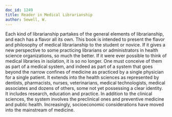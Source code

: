 ```yaml
---
doc_id: 1249
title: Reader in Medical Librarianship
author: Sewell, W.
---
```


Each kind of librarianship partakes of the general elements of librarianship,
and each has a flavor all its own.  This book is intended to present the flavor
and philosophy of medical librarianship to the student or novice.  If it gives
a new perspective to some practicing librarians or administrators in health
science organizations, so much the better.
  If it were ever possible to think of medical libraries in isolation, it is
so no longer.  One must conceive of them as part of a medical system, and
indeed as part of a system that goes beyond the narrow confines of medicine
as practiced by a single physician for a single patient.  It extends into
the health sciences as represented by dentists, pharmacists, nurses,
veterinarians, medical technologists, medical associates and dozens of
others, some not yet possessing a clear identity.  It includes research,
education and practice.  In addition to the clinical sciences, the system
involves the preclinical ones and preventive medicine and public health.
Increasingly, socioeconomic considerations have moved into the mainstream
of medicine.